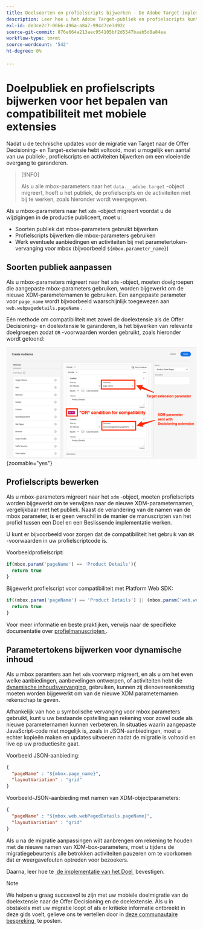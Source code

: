 ```yaml
---
title: Doelsoorten en profielscripts bijwerken - De Adobe Target-implementatie in uw mobiele app migreren naar de Offer Decisioning- en Target-extensie
description: Leer hoe u het Adobe Target-publiek en profielscripts kunt bijwerken voor compatibiliteit met de extensie Offer Decisioning en Target.
exl-id: de3ce2c7-0066-496a-a8a7-994d7ce3d92c
source-git-commit: 876e664a213aec954105bf2d5547baab5d8a84ea
workflow-type: tm+mt
source-wordcount: '542'
ht-degree: 0%

---
```


# Doelpubliek en profielscripts bijwerken voor het bepalen van compatibiliteit met mobiele extensies


Nadat u de technische updates voor de migratie van Target naar de Offer Decisioning- en Target-extensie hebt voltooid, moet u mogelijk een aantal van uw publiek-, profielscripts en activiteiten bijwerken om een vloeiende overgang te garanderen.

>[!INFO]
>
>Als u alle mbox-parameters naar het `data.__adobe.target` -object migreert, hoeft u het publiek, de profielscripts en de activiteiten niet bij te werken, zoals hieronder wordt weergegeven.


Als u mbox-parameters naar het `xdm` -object migreert voordat u de wijzigingen in de productie publiceert, moet u:

* Soorten publiek dat mbox-parameters gebruikt bijwerken
* Profielscripts bijwerken die mbox-parameters gebruiken
* Werk eventuele aanbiedingen en activiteiten bij met parametertoken-vervanging voor mbox (bijvoorbeeld `${mbox.parameter_name}`)

## Soorten publiek aanpassen

Als u mbox-parameters migreert naar het `xdm` -object, moeten doelgroepen die aangepaste mbox-parameters gebruiken, worden bijgewerkt om de nieuwe XDM-parameternamen te gebruiken. Een aangepaste parameter voor `page_name` wordt bijvoorbeeld waarschijnlijk toegewezen aan `web.webpagedetails.pageName` .

Eén methode om compatibiliteit met zowel de doelextensie als de Offer Decisioning- en doelextensie te garanderen, is het bijwerken van relevante doelgroepen zodat `OR` -voorwaarden worden gebruikt, zoals hieronder wordt getoond:

![&#x200B; hoe te om update een publiek van het Doel voor Offer Decisioning en de uitbreidingsverenigbaarheid van het Doel te bekijken &#x200B;](assets/target-audience-update.png){zoomable="yes"}

## Profielscripts bewerken

Als u mbox-parameters migreert naar het `xdm` -object, moeten profielscripts worden bijgewerkt om te verwijzen naar de nieuwe XDM-parameternamen, vergelijkbaar met het publiek. Naast de verandering van de namen van de mbox parameter, is er geen verschil in de manier de manuscripten van het profiel tussen een Doel en een Beslissende implementatie werken.

U kunt er bijvoorbeeld voor zorgen dat de compatibiliteit het gebruik van `OR` -voorwaarden in uw profielscriptcode is.

Voorbeeldprofielscript:

```Javascript
if(mbox.param('pageName') == 'Product Details'){
  return true
}
```

Bijgewerkt profielscript voor compatibiliteit met Platform Web SDK:

```Javascript
if((mbox.param('pageName') == 'Product Details') || (mbox.param('web.webPageDetails.pageName') =='Product Details')){
  return true
}
```

Voor meer informatie en beste praktijken, verwijs naar de specifieke documentatie over [&#x200B; profielmanuscripten &#x200B;](https://experienceleague.adobe.com/nl/docs/target/using/audiences/visitor-profiles/profile-parameters).

## Parametertokens bijwerken voor dynamische inhoud

Als u mbox paramters aan het `xdm` voorwerp migreert, en als u om het even welke aanbiedingen, aanbevelingen ontwerpen, of activiteiten hebt die [&#x200B; dynamische inhoudsvervanging &#x200B;](https://experienceleague.adobe.com/nl/docs/target/using/experiences/offers/passing-profile-attributes-to-the-html-offer) gebruiken, kunnen zij dienovereenkomstig moeten worden bijgewerkt om van de nieuwe XDM parameternamen rekenschap te geven.

Afhankelijk van hoe u symbolische vervanging voor mbox parameters gebruikt, kunt u uw bestaande opstelling aan rekening voor zowel oude als nieuwe parameternamen kunnen verbeteren. In situaties waarin aangepaste JavaScript-code niet mogelijk is, zoals in JSON-aanbiedingen, moet u echter kopieën maken en updates uitvoeren nadat de migratie is voltooid en live op uw productiesite gaat.

Voorbeeld JSON-aanbieding:

```JSON
{
  "pageName" : "${mbox.page_name}",
  "layoutVariation" : "grid"
}
```

Voorbeeld-JSON-aanbieding met namen van XDM-objectparameters:

```JSON
{
  "pageName" : "${mbox.web.webPagedDetails.pageName}",
  "layoutVariation" : "grid"
}
```

Als u na de migratie aanpassingen wilt aanbrengen om rekening te houden met de nieuwe namen van XDM-box-parameters, moet u tijdens de migratiegebeurtenis alle betrokken activiteiten pauzeren om te voorkomen dat er weergavefouten optreden voor bezoekers.


Daarna, leer hoe te [&#x200B; de implementatie van het Doel &#x200B;](validate.md) bevestigen.

>[!NOTE]
>
>We helpen u graag succesvol te zijn met uw mobiele doelmigratie van de doelextensie naar de Offer Decisioning en de doelextensie. Als u in obstakels met uw migratie loopt of als er kritieke informatie ontbreekt in deze gids voelt, gelieve ons te vertellen door in [&#x200B; deze communautaire bespreking &#x200B;](https://experienceleaguecommunities.adobe.com/t5/adobe-experience-platform-data/tutorial-discussion-migrate-target-from-at-js-to-web-sdk/m-p/575587#M463) te posten.
